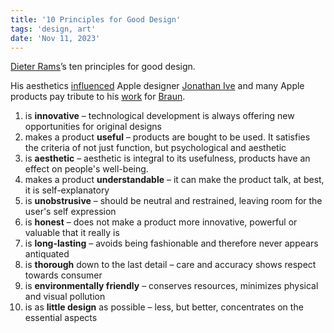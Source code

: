 ```yaml
---
title: '10 Principles for Good Design'
tags: 'design, art'
date: 'Nov 11, 2023'
---
```


[Dieter Rams](https://en.wikipedia.org/wiki/Dieter_Rams?useskin=vector)’s ten principles for good design.

His aesthetics [influenced](https://onlyonceshop.com/collection/braun) Apple designer [Jonathan Ive](https://designmuseum.org/designers/jonathan-ive) and many Apple products pay tribute to his [work](https://www.braunhousehold.com/en-us/braun-100-years) for [Braun](https://onlyonceshop.com/collection/braun).

1. is **innovative** – technological development is always offering new opportunities for original designs
2. makes a product **useful** – products are bought to be used. It satisfies the criteria of not just function, but psychological and aesthetic
3. is **aesthetic** – aesthetic is integral to its usefulness, products have an effect on people's well-being.
4. makes a product **understandable** – it can make the product talk, at best, it is self-explanatory
5. is **unobstrusive** – should be neutral and restrained, leaving room for the user's self expression
6. is **honest** – does not make a product more innovative, powerful or valuable that it really is
7. is **long-lasting** – avoids being fashionable and therefore never appears antiquated
8. is **thorough** down to the last detail – care and accuracy shows respect towards consumer
9. is **environmentally friendly** – conserves resources, minimizes physical and visual pollution
10. is as **little design** as possible – less, but better, concentrates on the essential aspects

